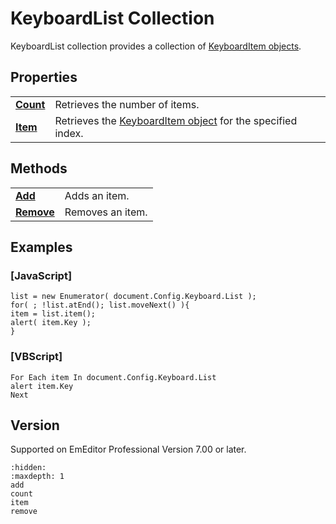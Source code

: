 # KeyboardList Collection

KeyboardList collection provides a collection of [KeyboardItem objects](../keyboard_item/index).

## Properties

|     |     |
| --- | --- |
| **[Count](count)** | Retrieves the number of items. |
| **[Item](item)** | Retrieves the [KeyboardItem object](../keyboard_item/index) for the specified index. |

## Methods

|     |     |
| --- | --- |
| **[Add](add)** | Adds an item. |
| **[Remove](remove)** | Removes an item. |

## Examples

### \[JavaScript\]

```
list = new Enumerator( document.Config.Keyboard.List );
for( ; !list.atEnd(); list.moveNext() ){
item = list.item();
alert( item.Key );
}
```

### \[VBScript\]

```
For Each item In document.Config.Keyboard.List
alert item.Key
Next
```

## Version

Supported on EmEditor Professional Version 7.00 or later.


```{toctree}
:hidden:
:maxdepth: 1
add
count
item
remove
```

